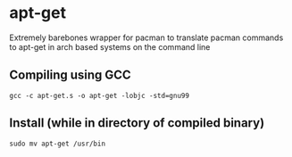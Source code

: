 # apt-get
Extremely barebones wrapper for pacman to translate pacman commands to apt-get in arch based systems on the command line
## Compiling using GCC
```
gcc -c apt-get.s -o apt-get -lobjc -std=gnu99
```
## Install (while in directory of compiled binary)
```
sudo mv apt-get /usr/bin 
```
